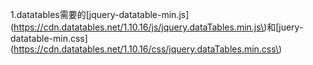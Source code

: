 1.datatables需要的\[jquery-datatable-min.js\]\(https://cdn.datatables.net/1.10.16/js/jquery.dataTables.min.js\)和\[juery-datatable-min.css\]\(https://cdn.datatables.net/1.10.16/css/jquery.dataTables.min.css\)

